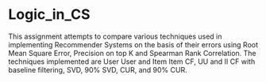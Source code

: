 # Logic_in_CS
This assignment attempts to compare various techniques used in implementing Recommender Systems on the basis of their errors using Root Mean Square Error, Precision on top K and Spearman Rank Correlation. The techniques implemented are User User and Item Item CF, UU and II CF with baseline filtering, SVD, 90% SVD, CUR, and 90% CUR.
